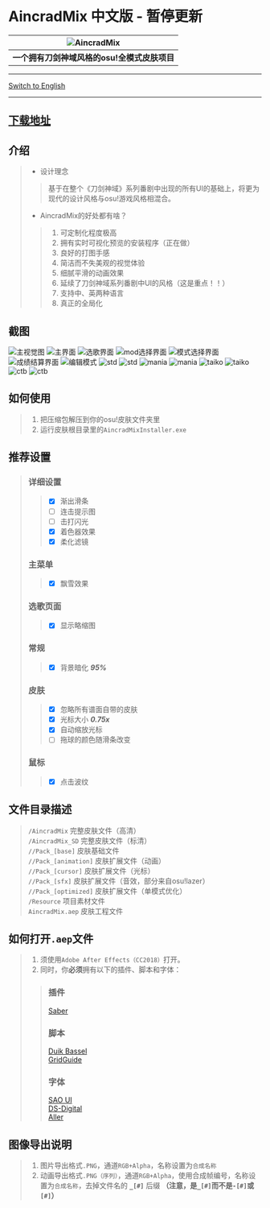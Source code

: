 # AincradMix 中文版 - 暂停更新

|![AincradMix](https://raw.githubusercontent.com/Sendevia/sendevia.github.io/master/img/title_big.png)|
|:------------------------------------------:|
| **一个拥有刀剑神域风格的osu!全模式皮肤项目** |

----

[Switch to English](https://github.com/Sendevia/AincradMix/blob/master/README_EN.md)

----

## [下载地址](https://github.com/Sendevia/AincradMix/releases)

## 介绍

>- 设计理念  
>
>>基于在整个《刀剑神域》系列番剧中出现的所有UI的基础上，将更为现代的设计风格与osu!游戏风格相混合。  
>
>- AincradMix的好处都有啥？  
>
>>1. 可定制化程度极高
>>2. 拥有实时可视化预览的安装程序（正在做）
>>3. 良好的打图手感
>>4. 简洁而不失美观的视觉体验
>>5. 细腻平滑的动画效果  
>>6. 延续了刀剑神域系列番剧中UI的风格（这是重点！！）
>>7. 支持中、英两种语言
>>8. 真正的全局化

## 截图

![主视觉图](https://raw.githubusercontent.com/Sendevia/sendevia.github.io/master/img/AincradMix.png)
![主界面](https://raw.githubusercontent.com/Sendevia/sendevia.github.io/master/img/screenshots/menu_1.png)
![选歌界面](https://raw.githubusercontent.com/Sendevia/sendevia.github.io/master/img/screenshots/menu_2.png)
![mod选择界面](https://raw.githubusercontent.com/Sendevia/sendevia.github.io/master/img/screenshots/menu_3.png)
![模式选择界面](https://raw.githubusercontent.com/Sendevia/sendevia.github.io/master/img/screenshots/menu_4.png)
![成绩结算界面](https://raw.githubusercontent.com/Sendevia/sendevia.github.io/master/img/screenshots/score.png)
![编辑模式](https://raw.githubusercontent.com/Sendevia/sendevia.github.io/master/img/screenshots/edit.png)
![std](https://raw.githubusercontent.com/Sendevia/sendevia.github.io/master/img/screenshots/std_1.png)
![std](https://raw.githubusercontent.com/Sendevia/sendevia.github.io/master/img/screenshots/std_2.png)
![mania](https://raw.githubusercontent.com/Sendevia/sendevia.github.io/master/img/screenshots/mania_1.png)
![mania](https://raw.githubusercontent.com/Sendevia/sendevia.github.io/master/img/screenshots/mania_2.png)
![taiko](https://raw.githubusercontent.com/Sendevia/sendevia.github.io/master/img/screenshots/taiko_1.png)
![taiko](https://raw.githubusercontent.com/Sendevia/sendevia.github.io/master/img/screenshots/taiko_2.png)
![ctb](https://raw.githubusercontent.com/Sendevia/sendevia.github.io/master/img/screenshots/ctb_1.png)
![ctb](https://raw.githubusercontent.com/Sendevia/sendevia.github.io/master/img/screenshots/ctb_2.png)

## 如何使用

>1. 把压缩包解压到你的osu!皮肤文件夹里  
>2. 运行皮肤根目录里的`AincradMixInstaller.exe`  

## 推荐设置

>### 详细设置
>
>>- [x] 渐出滑条
>>- [ ] 连击提示图
>>- [ ] 击打闪光
>>- [x] 着色器效果
>>- [x] 柔化滤镜
>
>### 主菜单
>
>>- [x] 飘雪效果
>
>### 选歌页面
>
>>- [x] 显示略缩图
>
>### 常规
>
>>- [x] 背景暗化 ***95%***
>
>### 皮肤
>
>>- [x] 忽略所有谱面自带的皮肤
>>- [x] 光标大小 ***0.75x***
>>- [x] 自动缩放光标
>>- [ ] 拖球的颜色随滑条改变
>
>### 鼠标
>
>>- [x] 点击波纹

## 文件目录描述

>`/AincradMix` 完整皮肤文件（高清）  
>`/AincradMix_SD` 完整皮肤文件（标清）  
>`//Pack_[base]` 皮肤基础文件  
>`//Pack_[animation]` 皮肤扩展文件（动画）  
>`//Pack_[cursor]` 皮肤扩展文件（光标）  
>`//Pack_[sfx]` 皮肤扩展文件（音效，部分来自osu!lazer）  
>`//Pack_[optimized]` 皮肤扩展文件（单模式优化）  
>`/Resource` 项目素材文件  
>`AincradMix.aep` 皮肤工程文件  

## 如何打开`.aep`文件

> 1. 须使用`Adobe After Effects（CC2018）`打开。
> 2. 同时，你**必须**拥有以下的插件、脚本和字体：
>
>>### 插件
>>
>>[Saber](https://www.videocopilot.net/blog/2016/03/new-plug-in-saber-now-available-100-free/)  
>>
>>### 脚本
>>
>>[Duik Bassel](https://rainboxprod.coop/en/tools/duik/duik-download/)  
>>[GridGuide](https://aescripts.com/gridguide-for-after-effects/)  
>>
>>### 字体
>>
>>[SAO UI](https://fontmeme.com/fonts/sao-ui-font/)  
>>[DS-Digital](https://fontmeme.com/fonts/ds-digital-font/)  
>>[Aller](https://fontmeme.com/fonts/aller-font/)  

## 图像导出说明

> 1. 图片导出格式`.PNG`，通道`RGB+Alpha`，名称设置为`合成名称`  
> 2. 动画导出格式`.PNG（序列）`，通道`RGB+Alpha`，使用合成帧编号，名称设置为`合成名称`，去掉文件名的 **`_[#]`** 后缀 **（注意，是`_[#]`而不是`-[#]`或`[#]`）**  
